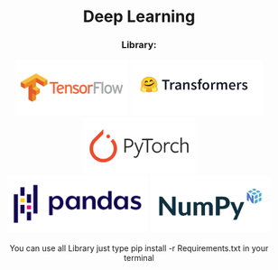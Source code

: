 <h1 align="center">Deep Learning</h1>
<h3 align="center">Library:</h3>

<div align="center">
  <img src="Picture/Tensorflow.png" height="100px">
  <img src="Picture/Tranformers.png" height="100px">
  <img src="Picture/PyTorch.png" height="100px">
</div>

<div align="center">
  <img src="Picture/Pandas.png" height="100px">
  <img src="Picture/Numpy.jpg" height="100px">
</div>

<br>
<div align="center">You can use all Library just type <a>pip install -r Requirements.txt </a> in your terminal</div>

